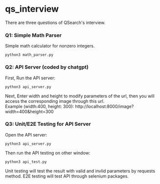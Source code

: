 # qs_interview
There are three questions of QSearch's interview.

### Q1: Simple Math Parser
Simple math calculator for nonzero integers.
```
python3 math_parser.py
```

### Q2: API Server (coded by chatgpt)
First, Run the API server:
```
python3 api_server.py
```

Next, Enter width and height to modify parameters of the url, then you will access the corresponding image through this url.  
Example (width:400, height: 300): http://localhost:8000/image?width=400&height=300


### Q3: Unit/E2E Testing for API Server
Open the API server: 
```
python3 api_server.py
```
Then run the API testing on other window:
```
python3 api_test.py
```
Unit testing will test the result with valid and invlid parameters by requests method. E2E testing will test API through selenium packages.
